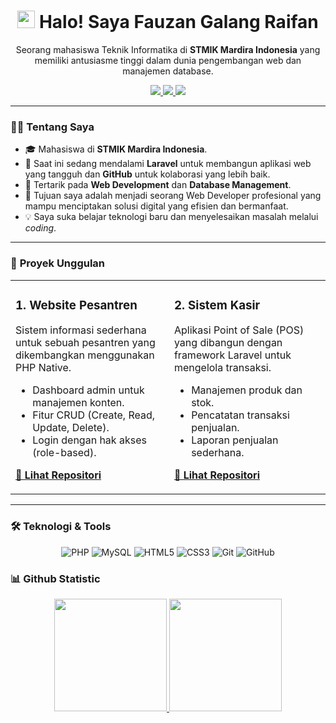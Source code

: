 <h1 align="center">
  <img src="https://media.giphy.com/media/hvRJCLFzcasrR4ia7z/giphy.gif" width="28"> 
  Halo! Saya Fauzan Galang Raifan
</h1>
<p align="center">
  Seorang mahasiswa Teknik Informatika di <strong>STMIK Mardira Indonesia</strong> yang memiliki antusiasme tinggi dalam dunia pengembangan web dan manajemen database.
</p>

<p align="center">
  <a href="mailto:fauzanfroject@gmail.com">
    <img src="https://img.shields.io/badge/Gmail-D14836?style=for-the-badge&logo=gmail&logoColor=white" />
  </a>
  <a href="https://www.linkedin.com/in/fauzan10/" target="_blank">
    <img src="https://img.shields.io/badge/LinkedIn-0077B5?style=for-the-badge&logo=linkedin&logoColor=white" />
  </a>
  <a href="https://www.instagram.com/uz_an10/" target="_blank">
    <img src="https://img.shields.io/badge/Instagram-E4405F?style=for-the-badge&logo=instagram&logoColor=white" />
  </a>
</p>


---

### 👨‍💻 **Tentang Saya**

- 🎓 Mahasiswa di **STMIK Mardira Indonesia**.
- 🌱 Saat ini sedang mendalami **Laravel** untuk membangun aplikasi web yang tangguh dan **GitHub** untuk kolaborasi yang lebih baik.
- 💼 Tertarik pada **Web Development** dan **Database Management**.
- 🎯 Tujuan saya adalah menjadi seorang Web Developer profesional yang mampu menciptakan solusi digital yang efisien dan bermanfaat.
- 💡 Saya suka belajar teknologi baru dan menyelesaikan masalah melalui *coding*.

---

### 🚀 **Proyek Unggulan**

<table>
  <tr>
    <td valign="top">
      <h3>1. Website Pesantren</h3>
      <p>Sistem informasi sederhana untuk sebuah pesantren yang dikembangkan menggunakan PHP Native.</p>
      <ul>
        <li>Dashboard admin untuk manajemen konten.</li>
        <li>Fitur CRUD (Create, Read, Update, Delete).</li>
        <li>Login dengan hak akses (role-based).</li>
      </ul>
      <p>
        <a href="https://github.com/Fauzangalangraifan10/Web_Pesantren"><b>🔗 Lihat Repositori</b></a>
      </p>
    </td>
    <td valign="top">
      <h3>2. Sistem Kasir</h3>
      <p>Aplikasi Point of Sale (POS) yang dibangun dengan framework Laravel untuk mengelola transaksi.</p>
      <ul>
        <li>Manajemen produk dan stok.</li>
        <li>Pencatatan transaksi penjualan.</li>
        <li>Laporan penjualan sederhana.</li>
      </ul>
      <p>
        <a href="https://github.com/Fauzangalangraifan10/E-Kasir"><b>🔗 Lihat Repositori</b></a>
      </p>
    </td>
  </tr>
</table>

---

### 🛠️ **Teknologi & Tools**

<p align="center">
  <img src="https://img.shields.io/badge/PHP-777BB4?style=for-the-badge&logo=php&logoColor=white" alt="PHP" />
<!--   <img src="https://img.shields.io/badge/Laravel-FF2D20?style=for-the-badge&logo=laravel&logoColor=white" alt="Laravel" /> -->
  <img src="https://img.shields.io/badge/MySQL-4479A1?style=for-the-badge&logo=mysql&logoColor=white" alt="MySQL" />
  <img src="https://img.shields.io/badge/HTML5-E34F26?style=for-the-badge&logo=html5&logoColor=white" alt="HTML5" />
  <img src="https://img.shields.io/badge/CSS3-1572B6?style=for-the-badge&logo=css3&logoColor=white" alt="CSS3" />
<!--   <img src="https://img.shields.io/badge/JavaScript-F7DF1E?style=for-the-badge&logo=javascript&logoColor=black" alt="JavaScript" /> -->
  <img src="https://img.shields.io/badge/Git-F05032?style=for-the-badge&logo=git&logoColor=white" alt="Git" />
  <img src="https://img.shields.io/badge/GitHub-181717?style=for-the-badge&logo=github&logoColor=white" alt="GitHub" />
</p>

### 📊 Github Statistic
<p align="center">
  <a href="https://github.com/Fauzangalangraifan10">
    <!-- Statistik umum -->
    <img height="180em" src="https://github-readme-stats.vercel.app/api?username=Fauzangalangraifan10&show_icons=true&theme=algolia&include_all_commits=true&count_private=true"/>
    <!-- Persentase bahasa -->
    <img height="180em" src="https://github-readme-stats.vercel.app/api/top-langs/?username=Fauzangalangraifan10&layout=compact&langs_count=8&theme=algolia"/>
  </a>
</p>
